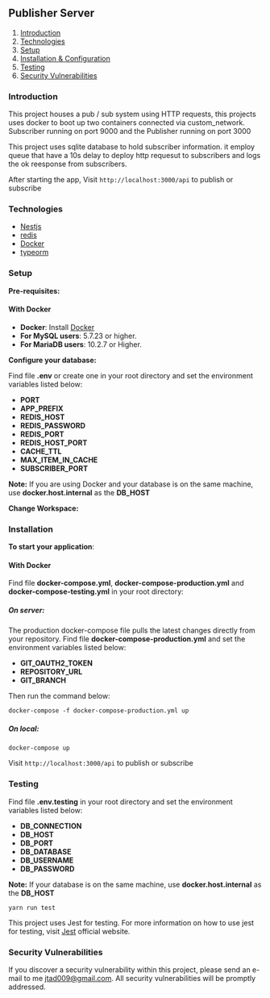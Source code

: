 ## Publisher Server
1. [Introduction](#introduction)
2. [Technologies](#technologies)
3. [Setup](#setup)
4. [Installation & Configuration](#installation-and-configuration)
5. [Testing](#testing)
6. [Security Vulnerabilities](#security-vulnerabilities)

### Introduction

This project houses a pub / sub system using HTTP requests, this projects uses docker to boot up two containers connected via custom_network. Subscriber running on port 9000 and the Publisher running on port 3000

This project uses sqlite database to hold subscriber information. it employ queue that have a 10s delay to deploy http requesut to subscribers and logs the ok reesponse from subscribers.

After starting the app, Visit ``` http://localhost:3000/api ``` to publish or subscribe 

### Technologies

- [Nestjs](https://www.nestjs.com//)
- [redis](https://www.redis.com/)
- [Docker](https://www.docker.com/)
- [typeorm](https://www.npmjs.com/package/typeorm)


### Setup

**Pre-requisites:**

#### With Docker
* **Docker**: Install [Docker](https://docs.docker.com/get-docker/)
* **For MySQL users**: 5.7.23 or higher.
* **For MariaDB users**: 10.2.7 or Higher.


**Configure your database:**

Find file **.env** or create one in your root directory and set the environment variables listed below:

* **PORT**
* **APP_PREFIX**
* **REDIS_HOST**
* **REDIS_PASSWORD**
* **REDIS_PORT**
* **REDIS_HOST_PORT**
* **CACHE_TTL**
* **MAX_ITEM_IN_CACHE**
* **SUBSCRIBER_PORT**

**Note:**
If you are using Docker and your database is on the same machine, use **docker.host.internal** as the **DB_HOST**

**Change Workspace:**

### Installation
**To start your application**:

#### With Docker

Find file **docker-compose.yml**, **docker-compose-production.yml** and **docker-compose-testing.yml** in your root directory:

##### On server:

The production docker-compose file pulls the latest changes directly from your repository. Find file **docker-compose-production.yml** and set the environment variables listed below:

* **GIT_OAUTH2_TOKEN**
* **REPOSITORY_URL**
* **GIT_BRANCH**

Then run the command below:

```
docker-compose -f docker-compose-production.yml up
```

##### On local:

```
docker-compose up
```

Visit ``` http://localhost:3000/api ``` to publish or subscribe 

### Testing

Find file **.env.testing** in your root directory and set the environment variables listed below:

* **DB_CONNECTION**
* **DB_HOST**
* **DB_PORT**
* **DB_DATABASE**
* **DB_USERNAME**
* **DB_PASSWORD**

**Note:**
If your database is on the same machine, use **docker.host.internal** as the **DB_HOST**

```
yarn run test
```

This project uses Jest for testing.  For more information on how to use jest for testing, visit [Jest](https://jestjs.io/) official website.

### Security Vulnerabilities

If you discover a security vulnerability within this project, please send an e-mail to me [jtad009@gmail.com](mailto:jtad009@gmail.com). All security vulnerabilities will be promptly addressed.

